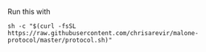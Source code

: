 Run this with

```
sh -c "$(curl -fsSL https://raw.githubusercontent.com/chrisarevir/malone-protocol/master/protocol.sh)"
```
